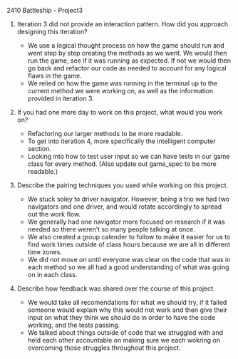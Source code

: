 2410 Battleship - Project3

1. Iteration 3 did not provide an interaction pattern. How did you approach designing this iteration?
    - We use a logical thought process on how the game should run and went step by step creating the methods as we went. We would then run the game, see if it was running as expected. If not we would then go back and refactor our code as needed to account for any logical flaws in the game.
    - We relied on how the game was running in the terminal up to the current method we were working on, as well as the information provided in iteration 3.

2. If you had one more day to work on this project, what would you work on?
    - Refactoring our larger methods to be more readable.
    - To get into iteration 4, more specifically the intelligent computer section.
    - Looking into how to test user input so we can have tests in our game class for every method. (Also update out game_spec to be more readable.)

3. Describe the pairing techniques you used while working on this project.
    - We stuck soley to driver navigator. However, being a trio we had two navigators and one driver, and would rotate accordingly to spread out the work flow.
    - We generally had one navigator more focused on research if it was needed so there weren't so many people talking at once.
    - We also created a group calender to follow to make it easier for us to find work times outside of class hours because we are all in different time zones.
    - We did not move on until everyone was clear on the code that was in each method so we all had a good understanding of what was going on in each class.

4. Describe how feedback was shared over the course of this project.
    - We would take all recomendations for what we should try, if it failed someone would explain why this would not work and then give their input on what they think we should do in order to have the code working, and the tests passing.
    - We talked about things outside of code that we struggled with and held each other accountable on making sure we each wokring on overcoming those struggles throughout this project.